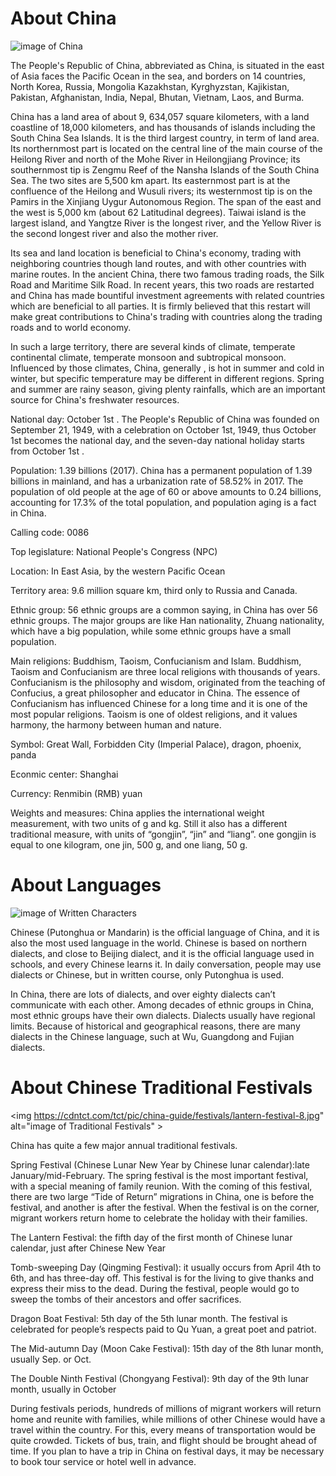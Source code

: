 
<h1>About China</h1>

<img  src="https://upload.wikimedia.org/wikipedia/commons/5/55/China_linguistic_map.jpg" alt="image of China" >

<p>
The People's Republic of China, abbreviated as China, is situated in the east of Asia faces the Pacific Ocean in the sea,  and borders on 14 countries, North Korea, Russia, Mongolia Kazakhstan, Kyrghyzstan, Kajikistan, Pakistan, Afghanistan, India, Nepal, Bhutan, Vietnam, Laos, and Burma.
 

China has a land area of about 9, 634,057 square kilometers, with a land coastline of 18,000 kilometers, and has thousands of islands including the South China Sea Islands. It is the third largest country, in term of land area. Its northernmost part is located on the central line of the main course of the Heilong River and north of the Mohe River in Heilongjiang Province; its southernmost tip is Zengmu Reef of the Nansha Islands of the South China Sea. The two sites are 5,500 km apart. Its easternmost part is at the confluence of the Heilong and Wusuli rivers; its westernmost tip is on the Pamirs in the Xinjiang Uygur Autonomous Region. The span of the east and the west is 5,000 km (about 62 Latitudinal degrees). Taiwai island is the largest island, and Yangtze River is the longest river, and  the Yellow River is the second longest river and also the mother river.
 

Its sea and land location is beneficial to China's economy, trading with neighboring countries though land routes, and with other countries with marine routes. In the ancient China, there two famous trading roads, the Silk Road and Maritime Silk Road. In recent years, this two roads are restarted and China has made bountiful investment agreements with related countries which are beneficial to all parties. It is firmly believed that this restart will make great contributions to China's trading with countries along the trading roads and to world economy.
 

In such a large territory, there are several kinds of climate, temperate continental climate, temperate monsoon and subtropical monsoon. Influenced by those climates, China, generally , is hot in summer and cold in winter, but specific temperature may be different in different regions. Spring and summer are rainy season, giving plenty rainfalls, which are an important source for China's freshwater resources.

National day: October 1st .  The People's Republic of China  was founded on September 21, 1949, with a celebration on October 1st, 1949, thus October 1st becomes the national day, and the seven-day national holiday starts from October 1st .
 

Population: 1.39 billions (2017). China has a permanent population of 1.39 billions in mainland, and has a urbanization rate of 58.52% in 2017. The population of old people at the age of 60 or above amounts to 0.24 billions, accounting for 17.3% of the total population, and population aging is a fact in China.
 

Calling code: 0086

Top legislature: National People's Congress (NPC)

Location: In East Asia, by the western Pacific Ocean

Territory area: 9.6 million square km, third only to Russia and Canada.

Ethnic group: 56 ethnic groups are a common saying, in China has over 56 ethnic groups. The major groups are like Han nationality, Zhuang nationality, which have a big population, while some ethnic groups have a small population.

Main religions: Buddhism, Taoism, Confucianism and Islam. Buddhism, Taoism and Confucianism are three local religions with thousands of years. Confucianism is the philosophy and wisdom, originated from the teaching of Confucius, a great philosopher and educator in China. The essence of Confucianism has influenced Chinese for a long time and it is one of the most popular religions. Taoism is one of oldest religions, and it values harmony, the harmony between human and nature.
 

Symbol: Great Wall, Forbidden City (Imperial Palace), dragon, phoenix, panda

Econmic center: Shanghai

Currency: Renmibin (RMB) yuan
 

Weights and measures: China applies the international weight measurement, with two units of g and kg. Still it also has a different traditional measure, with units of “gongjin”, “jin” and “liang”. one gongjin is equal to one  kilogram,  one jin, 500 g, and one liang, 50 g.
</p>

<h1>About Languages</h1>

<img  src="https://cdntct.com/tct/pic/china-guide/calligraphy-and-painting/calligraphy-01.jpg" alt="image of Written Characters " >

<p>
  
Chinese (Putonghua or Mandarin) is the official language of China, and it is also the most used language in the world. Chinese is based on northern dialects, and close to Beijing dialect, and it is the official language used in schools, and every Chinese learns it. In daily conversation, people may use dialects or Chinese, but in written course, only Putonghua is used.
 

In China, there are lots of dialects, and over eighty dialects can’t communicate with each other. Among decades of ethnic groups in China, most ethnic groups have their own dialects. Dialects usually have regional limits. Because of historical and geographical reasons, there are many dialects in the Chinese language, such at Wu, Guangdong and Fujian dialects.
</p>


<h1>About Chinese Traditional Festivals </h1>

<img  https://cdntct.com/tct/pic/china-guide/festivals/lantern-festival-8.jpg" alt="image of Traditional Festivals" >

<p>
  
China has quite a few major annual traditional festivals. 

Spring Festival (Chinese Lunar New Year by Chinese lunar calendar):late January/mid-February. The spring festival is the most important festival, with a special meaning of family reunion. With the coming of this festival, there are two large “Tide of Return” migrations in China, one is before the festival, and another is after the festival. When the festival is on the corner,  migrant workers return home to celebrate the holiday with their families.

The Lantern Festival: the fifth day of the first month of Chinese lunar calendar, just after Chinese New Year

Tomb-sweeping Day (Qingming Festival):  it usually  occurs from April 4th to 6th, and has three-day off. This festival is for the living to give thanks and express their miss to the dead. During the festival, people would  go to sweep the tombs of their ancestors and offer sacrifices.

Dragon Boat Festival: 5th day of the 5th lunar month. The festival is celebrated for people’s respects paid to Qu Yuan, a great poet and patriot.

The Mid-autumn Day (Moon Cake Festival): 15th day of the 8th lunar month, usually Sep. or Oct.

The Double Ninth Festival (Chongyang Festival): 9th day of the 9th lunar month, usually in October

During festivals periods, hundreds of millions of migrant workers will return home and reunite with families, while millions of other Chinese would have a travel within the country. For this, every means of transportation would be quite crowded. Tickets of bus, train, and flight should be brought ahead of time. If you plan to have a trip in China on festival days, it may be necessary to book tour service or hotel well in advance.

</p>
